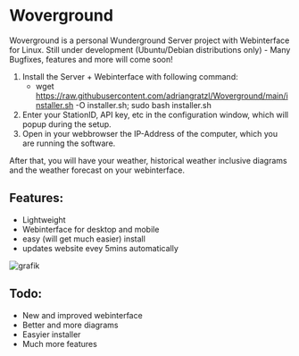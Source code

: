 # Woverground
Woverground is a personal Wunderground Server project with Webinterface for Linux.
Still under development (Ubuntu/Debian distributions only) - Many Bugfixes, features and more will come soon!

1. Install the Server + Webinterface with following command:
   - wget https://raw.githubusercontent.com/adriangratzl/Woverground/main/installer.sh -O installer.sh; sudo bash installer.sh
2. Enter your StationID, API key, etc in the configuration window, which will popup during the setup.
3. Open in your webbrowser the IP-Address of the computer, which you are running the software.

After that, you will have your weather, historical weather inclusive diagrams and the weather forecast on your webinterface.


## Features:
- Lightweight
- Webinterface for desktop and mobile
- easy (will get much easier) install
- updates website evey 5mins automatically

![grafik](https://user-images.githubusercontent.com/30727977/190912276-0d3350f0-3beb-4ced-8f5c-7cdb900f0499.png)



## Todo:
- New and improved webinterface
- Better and more diagrams
- Easyier installer
- Much more features

